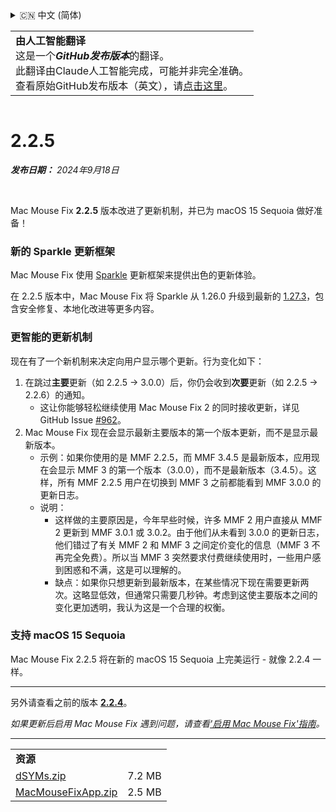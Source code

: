 <details>
<summary>🇨🇳 中文 (简体)</summary>

[🇬🇧 English (GitHub)](https://github.com/noah-nuebling/mac-mouse-fix/releases/tag/2.2.5)\
[🇦🇩 Català](https://redirect.macmousefix.com/?target=mmf-release&tag=2.2.5&locale=ca)\
[🇩🇪 Deutsch](https://redirect.macmousefix.com/?target=mmf-release&tag=2.2.5&locale=de)\
[🇪🇸 Español](https://redirect.macmousefix.com/?target=mmf-release&tag=2.2.5&locale=es)\
[🇫🇷 Français](https://redirect.macmousefix.com/?target=mmf-release&tag=2.2.5&locale=fr)\
[🇮🇩 Indonesia](https://redirect.macmousefix.com/?target=mmf-release&tag=2.2.5&locale=id)\
[🇮🇹 Italiano](https://redirect.macmousefix.com/?target=mmf-release&tag=2.2.5&locale=it)\
[🇭🇺 Magyar](https://redirect.macmousefix.com/?target=mmf-release&tag=2.2.5&locale=hu)\
[🇳🇱 Nederlands](https://redirect.macmousefix.com/?target=mmf-release&tag=2.2.5&locale=nl)\
[🇵🇱 Polski](https://redirect.macmousefix.com/?target=mmf-release&tag=2.2.5&locale=pl)\
[🇧🇷 Português (Brasil)](https://redirect.macmousefix.com/?target=mmf-release&tag=2.2.5&locale=pt-BR)\
[🇵🇹 Português (Portugal)](https://redirect.macmousefix.com/?target=mmf-release&tag=2.2.5&locale=pt-PT)\
[🇷🇴 Română](https://redirect.macmousefix.com/?target=mmf-release&tag=2.2.5&locale=ro)\
[🇸🇪 Svenska](https://redirect.macmousefix.com/?target=mmf-release&tag=2.2.5&locale=sv)\
[🇻🇳 Tiếng Việt](https://redirect.macmousefix.com/?target=mmf-release&tag=2.2.5&locale=vi)\
[🇹🇷 Türkçe](https://redirect.macmousefix.com/?target=mmf-release&tag=2.2.5&locale=tr)\
[🇨🇿 Čeština](https://redirect.macmousefix.com/?target=mmf-release&tag=2.2.5&locale=cs)\
[🇬🇷 Ελληνικά](https://redirect.macmousefix.com/?target=mmf-release&tag=2.2.5&locale=el)\
[🇷🇺 Русский](https://redirect.macmousefix.com/?target=mmf-release&tag=2.2.5&locale=ru)\
[🇺🇦 Українська](https://redirect.macmousefix.com/?target=mmf-release&tag=2.2.5&locale=uk)\
[🇮🇱 עברית](https://redirect.macmousefix.com/?target=mmf-release&tag=2.2.5&locale=he)\
[🇸🇦 العربية](https://redirect.macmousefix.com/?target=mmf-release&tag=2.2.5&locale=ar)\
[🇮🇳 हिन्दी](https://redirect.macmousefix.com/?target=mmf-release&tag=2.2.5&locale=hi)\
[🇹🇭 ไทย](https://redirect.macmousefix.com/?target=mmf-release&tag=2.2.5&locale=th)\
**🇨🇳 中文 (简体)**\
[🇨🇳 中文 (繁體)](https://redirect.macmousefix.com/?target=mmf-release&tag=2.2.5&locale=zh-Hant)\
[🇭🇰 中文（香港)](https://redirect.macmousefix.com/?target=mmf-release&tag=2.2.5&locale=zh-HK)\
[🇯🇵 日本語](https://redirect.macmousefix.com/?target=mmf-release&tag=2.2.5&locale=ja)\
[🇰🇷 한국어](https://redirect.macmousefix.com/?target=mmf-release&tag=2.2.5&locale=ko)\
[Help translate Mac Mouse Fix to different languages!](https://github.com/noah-nuebling/mac-mouse-fix/discussions/731)
</details>
<table align=><td>
<b>由人工智能翻译</b><br>
这是一个<b><em>GitHub发布版本</em></b>的翻译。<br>
此翻译由Claude人工智能完成，可能并非完全准确。<br>
查看原始GitHub发布版本（英文），请<a href="https://github.com/noah-nuebling/mac-mouse-fix/releases/tag/2.2.5">点击这里</a>。
</td></table>

<table></table>

# 2.2.5
***发布日期：** 2024年9月18日*

<br>

Mac Mouse Fix **2.2.5** 版本改进了更新机制，并已为 macOS 15 Sequoia 做好准备！

### 新的 Sparkle 更新框架

Mac Mouse Fix 使用 [Sparkle](https://sparkle-project.org/) 更新框架来提供出色的更新体验。

在 2.2.5 版本中，Mac Mouse Fix 将 Sparkle 从 1.26.0 升级到最新的 [1.27.3](https://github.com/sparkle-project/Sparkle/releases/tag/1.27.3)，包含安全修复、本地化改进等更多内容。

### 更智能的更新机制

现在有了一个新机制来决定向用户显示哪个更新。行为变化如下：

1. 在跳过**主要**更新（如 2.2.5 -> 3.0.0）后，你仍会收到**次要**更新（如 2.2.5 -> 2.2.6）的通知。
    - 这让你能够轻松继续使用 Mac Mouse Fix 2 的同时接收更新，详见 GitHub Issue [#962](https://github.com/noah-nuebling/mac-mouse-fix/issues/962)。
2. Mac Mouse Fix 现在会显示最新主要版本的第一个版本更新，而不是显示最新版本。
    - 示例：如果你使用的是 MMF 2.2.5，而 MMF 3.4.5 是最新版本，应用现在会显示 MMF 3 的第一个版本（3.0.0），而不是最新版本（3.4.5）。这样，所有 MMF 2.2.5 用户在切换到 MMF 3 之前都能看到 MMF 3.0.0 的更新日志。
    - 说明：
        - 这样做的主要原因是，今年早些时候，许多 MMF 2 用户直接从 MMF 2 更新到 MMF 3.0.1 或 3.0.2。由于他们从未看到 3.0.0 的更新日志，他们错过了有关 MMF 2 和 MMF 3 之间定价变化的信息（MMF 3 不再完全免费）。所以当 MMF 3 突然要求付费继续使用时，一些用户感到困惑和不满，这是可以理解的。
        - 缺点：如果你只想更新到最新版本，在某些情况下现在需要更新两次。这略显低效，但通常只需要几秒钟。考虑到这使主要版本之间的变化更加透明，我认为这是一个合理的权衡。

### 支持 macOS 15 Sequoia

Mac Mouse Fix 2.2.5 将在新的 macOS 15 Sequoia 上完美运行 - 就像 2.2.4 一样。

---

另外请查看之前的版本 [**2.2.4**](https://github.com/noah-nuebling/mac-mouse-fix/releases/tag/2.2.4)。

*如果更新后启用 Mac Mouse Fix 遇到问题，请查看['启用 Mac Mouse Fix'指南](https://github.com/noah-nuebling/mac-mouse-fix/discussions/861)。*

---

<table align="start">
<tr>
    <td colspan=2>
        <b>资源</b>
    </td>
</tr>
<tr>
    <td><a href="https://github.com/noah-nuebling/mac-mouse-fix/releases/download/2.2.5/dSYMs.zip">dSYMs.zip</a></td>
    <td>7.2 MB</td>
</tr>
<tr>
    <td><a href="https://github.com/noah-nuebling/mac-mouse-fix/releases/download/2.2.5/MacMouseFixApp.zip">MacMouseFixApp.zip</a></td>
    <td>2.5 MB</td>
</tr>
</table>